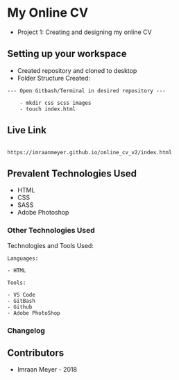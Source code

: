 # My Online CV
- Project 1: Creating and designing my online CV

## Setting up your workspace

- Created repository and cloned to desktop
- Folder Structure Created:

```
--- Open Gitbash/Terminal in desired repository ---

    - mkdir css scss images
    - touch index.html

```
## Live Link

```

https://imraanmeyer.github.io/online_cv_v2/index.html

```

## Prevalent Technologies Used

 - HTML
 - CSS
 - SASS
 - Adobe Photoshop


### Other Technologies Used

Technologies and Tools Used:

```
Languages:

- HTML

```

```
Tools:

- VS Code
- GitBash
- Github
- Adobe PhotoShop

```

### Changelog

 

## Contributors

- Imraan Meyer - 2018